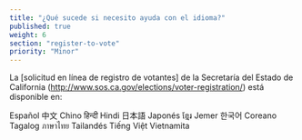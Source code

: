 ```yaml
---
title: "¿Qué sucede si necesito ayuda con el idioma?"
published: true
weight: 6
section: "register-to-vote"
priority: "Minor"
---
```

La [solicitud en línea de registro de votantes] de la Secretaría del Estado de California (http://www.sos.ca.gov/elections/voter-registration/) está disponible en:  

Español 中文 Chino हिन्दी Hindi 日本語 Japonés ខ្មែរ Jemer 한국어 Coreano Tagalog ภาษาไทย Tailandés Tiếng Việt Vietnamita
